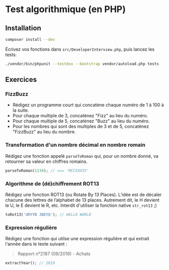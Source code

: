 # Test algorithmique (en PHP)

Installation
---

```sh
composer install --dev
```

Écrivez vos fonctions dans `src/DeveloperInterview.php`, puis lancez les tests:


```sh
./vendor/bin/phpunit --testdox --bootstrap vendor/autoload.php tests
```

Exercices
---

### FizzBuzz

- Rédigez un programme court qui concatène chaque numéro de 1 à 100 à la suite.
- Pour chaque multiple de 3, concatènez "Fizz" au lieu du numéro.
- Pour chaque multiple de 5, concatènez "Buzz" au lieu du numéro.
- Pour les nombres qui sont des multiples de 3 et de 5, concatènez "FizzBuzz" au lieu du nombre.

### Transformation d'un nombre décimal en nombre romain

Rédigez une fonction appelé `parseToRoman` qui, pour un nombre donné, va retourner sa valeur en chiffres romains.

```php
parseToRoman(1234); // === 'MCCXXXIV'
```

### Algorithme de (dé)chiffrement ROT13

Rédigez une fonction ROT13 (ou Rotate By 13 Places). L’idée est de décaler chacune des lettres de l’alphabet de 13 places. Autrement dit, le H devient le U, le E devient le R, etc. Interdit d'utiliser la fonction native `str_rot13` ;)

```php
toRot13('URYYB JBEYQ'); // HELLO WORLD
```

### Expression régulière

Rédigez une fonction qui utilse une expression régulière et qui extrait l'année dans le texte suivant :

> Rapport n°2187 (09/2019) - Achats

```php
extractYear(); // 2019
```
